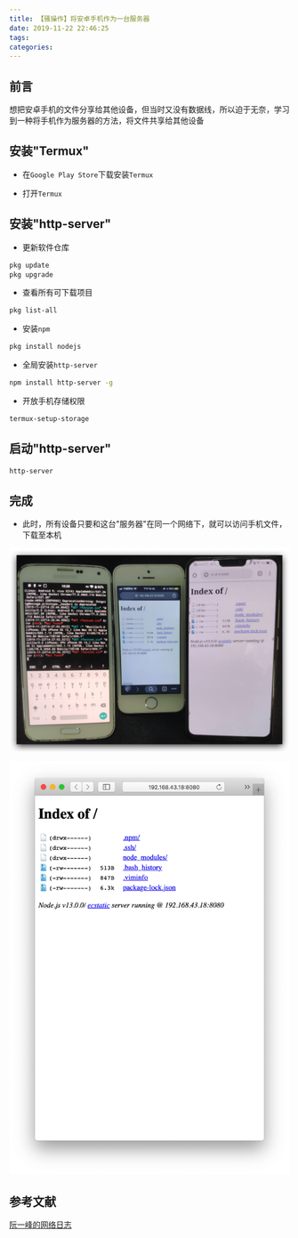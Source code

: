 ```yaml
---
title: 【骚操作】将安卓手机作为一台服务器
date: 2019-11-22 22:46:25
tags:
categories:
---
```


## 前言

想把安卓手机的文件分享给其他设备，但当时又没有数据线，所以迫于无奈，学习到一种将手机作为服务器的方法，将文件共享给其他设备

<!-- more -->

## 安装"Termux"

- 在`Google Play Store`下载安装`Termux`

- 打开`Termux`

## 安装"http-server"

- 更新软件仓库

``` bash
pkg update
pkg upgrade
```

- 查看所有可下载项目

``` bash
pkg list-all
```

- 安装`npm`

``` bash
pkg install nodejs
```

- 全局安装`http-server`

``` bash
npm install http-server -g
```

- 开放手机存储权限

``` bash
termux-setup-storage
```

## 启动"http-server"

``` bash
http-server
```

## 完成

- 此时，所有设备只要和这台"服务器"在同一个网络下，就可以访问手机文件，下载至本机

![01.png](/images/20191122224625/01.png)

![02.png](/images/20191122224625/02.png)

## 参考文献

[阮一峰的网络日志](http://www.ruanyifeng.com/blog/2019/07/termux-tutorial.html)

